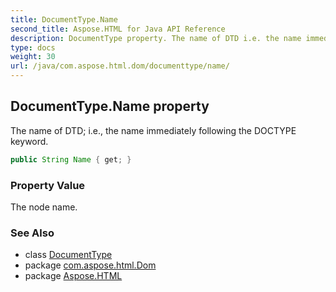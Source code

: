 ```yaml
---
title: DocumentType.Name
second_title: Aspose.HTML for Java API Reference
description: DocumentType property. The name of DTD i.e. the name immediately following the DOCTYPE keyword
type: docs
weight: 30
url: /java/com.aspose.html.dom/documenttype/name/
---
```

## DocumentType.Name property

The name of DTD; i.e., the name immediately following the DOCTYPE keyword.

```java
public String Name { get; }
```

### Property Value

The node name.

### See Also

* class [DocumentType](../)
* package [com.aspose.html.Dom](../../documenttype/)
* package [Aspose.HTML](../../../)
